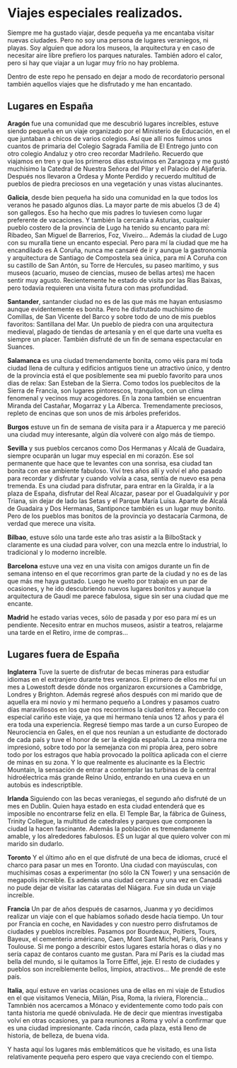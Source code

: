 
# Viajes especiales realizados.

Siempre me ha gustado viajar, desde pequeña ya me encantaba visitar nuevas ciudades. Pero no soy una persona de lugares veraniegos, ni playas.
Soy alguien que adora los museos, la arquitectura y en caso de necesitar aire libre prefiero los parques naturales. 
También adoro el calor, pero si hay que viajar a un lugar muy frío no hay problema.

Dentro de este repo he pensado en dejar a modo de recordatorio personal también aquellos viajes que he disfrutado y me han encantado. 
## Lugares en España

**Aragón** fue una comunidad que me descubrió lugares increíbles, estuve siendo pequeña en un viaje organizado por el Ministerio de Educación, en el que juntaban a chicos de varios colegios.
Así que allí nos fuimos unos cuantos de primaria del Colegio Sagrada Familia de El Entrego junto con otro colegio Andaluz y otro creo recordar Madrileño. 
Recuerdo que viajamos en tren y que los primeros días estuvimos en Zaragoza y me gustó muchísimo la Catedral de Nuestra Señora del Pilar y el Palacio del Aljafería.
Después nos llevaron a Ordesa y Monte Perdido y recuerdo multitud de pueblos de piedra preciosos en una vegetación y unas vistas alucinantes.

**Galicia**, desde bien pequeña ha sido una comunidad en la que todos los veranos he pasado algunos días. La mayor parte de mis abuelos (3 de 4) son gallegos. Eso ha hecho que mis padres lo tuviesen como lugar preferente de vacaciones.
Y también la cercanía a Asturias, cualquier pueblo costero de la provincia de Lugo ha tenido su encanto para mí: Ribadeo, San Miguel de Barrerios, Foz, Viveiro... Además la ciudad de Lugo con su muralla tiene un encanto especial.
Pero para mí la ciudad que me ha encandilado es A Coruña, nunca me cansaré de ir y aunque la gastronomía y arquitectura de Santiago de Compostela sea única, para mí A Coruña con su castillo de San Antón, su Torre de Hercules, su paseo marítimo, y sus museos (acuario, museo de ciencias, museo de bellas artes) me hacen sentir muy agusto.
Recientemente he estado de visita por las Rias Baixas, pero todavía requieren una visita futura con mas profundidad.

**Santander**, santander ciudad no es de las que más me hayan entusiasmo aunque evidentemente es bonita. Pero he disfrutado muchísimo de Comillas, de San Vicente del Barco y sobre todo de uno de mis pueblos favoritos: Santillana del Mar.
Un pueblo de piedra con una arquitectura medieval, plagado de tiendas de artesanía y en el que darte una vuelta es siempre un placer. También disfruté de un fin de semana espectacular en Suances.

**Salamanca** es una ciudad tremendamente bonita, como véis para mí toda ciudad llena de cultura y edificios antiguos tiene un atractivo único, y dentro de la provincia está el que posiblemente sea mi pueblo favorito para unos dias de relax: San Esteban de la Sierra.
Como todos los pueblecitos de la Sierra de Francia, son lugares pintorescos, tranquilos, con un clima fenomenal y vecinos muy acogedores. En la zona también se encuentran Miranda del Castañar, Mogarraz y La Alberca. Tremendamente preciosos, repleto de encinas que son unos de mis árboles preferidos.

**Burgos** estuve un fin de semana de visita para ir a Atapuerca y me pareció una ciudad muy interesante, algún día volveré con algo más de tiempo.

**Sevilla** y sus pueblos cercanos como Dos Hermanas y Alcalá de Guadaira, siempre ocuparán un lugar muy especial en mi corazón. Ese sol permanente que hace que te levantes con una sonrisa, esa ciudad tan bonita con ese ambiente fabuloso. Viví tres años allí y volví el año pasado para recordar y disfrutar y cuando volvía a casa, sentía de nuevo esa pena tremenda.
Es una ciudad para disfrutar, para entrar en la Giralda, ir a la plaza de España, disfrutar del Real Alcazar, pasear por el Guadalquivir y por Triana, sin dejar de lado las Setas y el Parque María Luisa.
Aparte de Alcalá de Guadaira y Dos Hermanas, Santiponce también es un lugar muy bonito. Pero de los pueblos mas bonitos de la provincia yo destacaría Carmona, de verdad que merece una visita.

**Bilbao**, estuve sólo una tarde este año tras asistir a la BilboStack y claramente es una ciudad para volver, con una mezcla entre lo industrial, lo tradicional y lo moderno increíble.

**Barcelona** estuve una vez en una visita con amigos durante un fin de semana intenso en el que recorrimos gran parte de la ciudad y no es de las que más me haya gustado. Luego he vuelto por trabajo en un par de ocasiones,
y he ido descubriendo nuevos lugares bonitos y aunque la arquitectura de Gaudí me parece fabulosa, sigue sin ser una ciudad que me encante.

**Madrid** he estado varias veces, sólo de pasada y por eso para mí es un pendiente. Necesito entrar en muchos museos, asistir a teatros, relajarme una tarde en el Retiro, irme de compras...


## Lugares fuera de España

**Inglaterra** Tuve la suerte de disfrutar de becas mineras para estudiar idiomas en el extranjero durante tres veranos. El primero de ellos me fuí un mes a Lowestoft desde dónde nos organizaron excursiones a Cambridge, Londres y Brighton.
Además regresé años después con mi marido que de aquella era mi novio y mi hermano pequeño a Londres y pasamos cuatro días maravillosos en los que nos recorrimos la ciudad entera. Recuerdo con especial cariño este viaje, ya que mi hermano tenía unos 12 años y para él era toda una experiencia.
Regresé tiempo mas tarde a un curso Europeo de Neurociencia en Gales, en el que nos reunían a un estudiante de doctorado de cada país y tuve el honor de ser la elegida española.
La zona minera me impresionó, sobre todo por la semejanza con mi propia área, pero sobre todo por los estragos que había provocado la política aplicada con el cierre de minas en su zona.
Y lo que realmente es alucinante es la Electric Mountain, la sensación de entrar a contemplar las turbinas de la central hidroélectrica más grande Reino Unido, entrando en una cueva en un autobús es indescriptible.

**Irlanda** Siguiendo con las becas veraniegas, el segundo año disfruté de un mes en Dublín. Quien haya estado en esta ciudad entenderá que es imposible no encontrarse feliz en ella. 
El Temple Bar, la fábrica de Guiness, Trinity Collegue, la multitud de catedrales y parques que componen la ciudad la hacen fascinante. Además la población es tremendamente amable, y los alrededores fabulosos. ES un lugar al que quiero volver con mi marido sin dudarlo.

**Toronto** Y el último año en el que disfruté de una beca de idiomas, crucé el charco para pasar un mes en Toronto. Una ciudad con mayúsculas, con muchísimas cosas a experimentar (no sólo la CN Tower) y una sensación de megapolis increible. 
Es además una ciudad cercana y una vez en Canadá no pude dejar de visitar las cataratas del Niágara. Fue sin duda un viaje increíble.

**Francia** Un par de años después de casarnos, Juanma y yo decidimos realizar un viaje con el que habíamos soñado desde hacía tiempo. Un tour por Francia en coche, en Navidades y con nuestro perro disfrutamos de ciudades y pueblos increíbles.
Pasamos por Bourdeaux, Poitiers, Tours, Bayeux, el cementerio américano, Caen, Mont Sant Michel, París, Orleans y Toulouse. Si me pongo a describir estos lugares estaría horas o días y no sería capaz de contaros cuanto me gustan. Para mí París es la ciudad mas bella del mundo, si le quitamos la Torre Eiffel, jeje.
El resto de ciudades y pueblos son increíblemente bellos, limpios, atractivos... Me prendé de este país.

**Italia**, aquí estuve en varias ocasiones una de ellas en mi viaje de Estudios en el que visitamos Venecia, Milán, Pisa, Roma, la riviera, Florencia... Tamnbién nos acercamos a Mónaco y evidentemente como todo país con tanta historia me quedé obnivulada.
He de decir que mientras investigaba volví en otras ocasiones, ya para reuniones a Roma y volví a confirmar que es una ciudad impresionante. Cada rincón, cada plaza, está lleno de historia, de belleza, de buena vida.

Y hasta aquí los lugares más emblemáticos que he visitado, es una lista relativamente pequeña pero espero que vaya creciendo con el tiempo.

